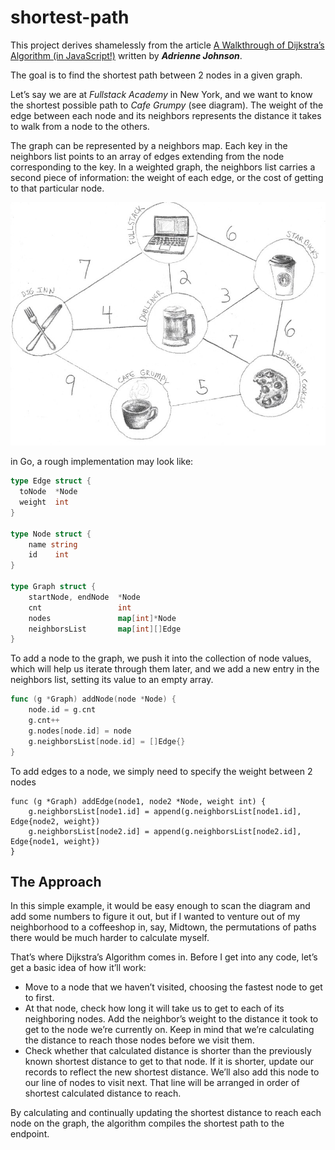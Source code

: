 # shortest-path

This project derives shamelessly from the article [A Walkthrough of Dijkstra’s Algorithm (in JavaScript!)](https://medium.com/@adriennetjohnson/a-walkthrough-of-dijkstras-algorithm-in-javascript-e94b74192026) written by _**Adrienne Johnson**_.


The goal is to find the shortest path between 2 nodes in a given graph.

Let’s say we are at _Fullstack Academy_ in New York, and we want to know the shortest possible path to _Cafe Grumpy_ (see diagram). The weight of the edge between each node and its neighbors represents the distance it takes to walk from a node to the others.

The graph can be represented by a neighbors map. Each key in the neighbors list points to an array of edges extending from the node corresponding to the key. In a weighted graph, the neighbors list carries a second piece of information: the weight of each edge, or the cost of getting to that particular node.

<img src="./graph.jpeg">

in Go, a rough implementation may look like:
```go
type Edge struct {
  toNode  *Node
  weight  int
}

type Node struct {
	name string
	id    int
}

type Graph struct {
	startNode, endNode  *Node
	cnt                 int
	nodes               map[int]*Node
	neighborsList       map[int][]Edge
}

```
To add a node to the graph, we push it into the collection of node values, which will help us iterate through them later, and we add a new entry in the neighbors list, setting its value to an empty array.

```go
func (g *Graph) addNode(node *Node) {
	node.id = g.cnt
	g.cnt++
	g.nodes[node.id] = node
	g.neighborsList[node.id] = []Edge{}
}
```

To add edges to a node, we simply need to specify the weight between 2 nodes
```
func (g *Graph) addEdge(node1, node2 *Node, weight int) {
	g.neighborsList[node1.id] = append(g.neighborsList[node1.id], Edge{node2, weight})
	g.neighborsList[node2.id] = append(g.neighborsList[node2.id], Edge{node1, weight})
}

```

## The Approach
In this simple example, it would be easy enough to scan the diagram and add some numbers to figure it out, but if I wanted to venture out of my neighborhood to a coffeeshop in, say, Midtown, the permutations of paths there would be much harder to calculate myself.

That’s where Dijkstra’s Algorithm comes in. Before I get into any code, let’s get a basic idea of how it’ll work:

- Move to a node that we haven’t visited, choosing the fastest node to get to first.
- At that node, check how long it will take us to get to each of its neighboring nodes. Add the neighbor’s weight to the distance it took to get to the node we’re currently on. Keep in mind that we’re calculating the distance to reach those nodes before we visit them.
- Check whether that calculated distance is shorter than the previously known shortest distance to get to that node. If it is shorter, update our records to reflect the new shortest distance. We’ll also add this node to our line of nodes to visit next. That line will be arranged in order of shortest calculated distance to reach.

By calculating and continually updating the shortest distance to reach each node on the graph, the algorithm compiles the shortest path to the endpoint.

